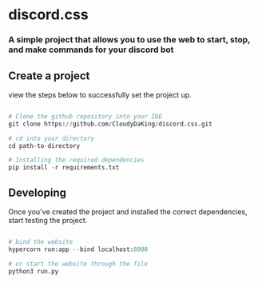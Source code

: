 # discord.css
### A simple project that allows you to use the web to start, stop, and make commands for your discord bot

## Create a project
view the steps below to successfully set the project up.

```py

# Clone the github repository into your IDE 
git clone https://github.com/CloudyDaKing/discord.css.git

# cd into your directory
cd path-to-directory

# Installing the required dependencies 
pip install -r requirements.txt
```

## Developing
Once you've created the project and installed the correct dependencies, start testing the project.

```py

# bind the website
hypercorn run:app --bind localhost:8000

# or start the website through the file
python3 run.py

```


